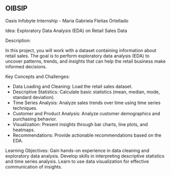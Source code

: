 ## OIBSIP
Oasis Infobyte Internship - Maria Gabriela Fleitas Ortellado

Idea: Exploratory Data Analysis (EDA) on Retail Sales Data


Description:

In this project, you will work with a dataset containing information about retail sales. The goal is
to perform exploratory data analysis (EDA) to uncover patterns, trends, and insights that can
help the retail business make informed decisions.


Key Concepts and Challenges:
- Data Loading and Cleaning: Load the retail sales dataset.
- Descriptive Statistics: Calculate basic statistics (mean, median, mode, standard deviation).
- Time Series Analysis: Analyze sales trends over time using time series techniques.
- Customer and Product Analysis: Analyze customer demographics and purchasing behavior.
- Visualization: Present insights through bar charts, line plots, and heatmaps.
- Recommendations: Provide actionable recommendations based on the EDA.


Learning Objectives:
Gain hands-on experience in data cleaning and exploratory data analysis.
Develop skills in interpreting descriptive statistics and time series analysis.
Learn to use data visualization for effective communication of insights.
